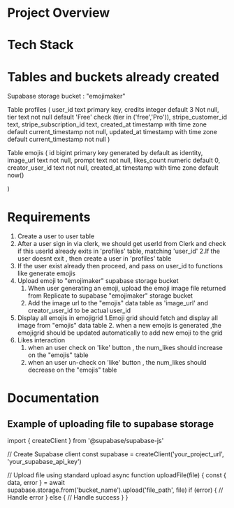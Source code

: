 # Project Overview

# Tech Stack

# Tables and buckets already created

Supabase storage bucket : "emojimaker"

 Table profiles (
   user_id text primary key,
   credits integer default 3 Not null,
   tier text not null default 'Free' check (tier in ('free','Pro')),
   stripe_customer_id text,
   stripe_subscription_id text,
   created_at timestamp with time zone default current_timestamp not null,
   updated_at timestamp with time zone default current_timestamp not null
 )

  Table emojis (
   id bigint primary key generated by default as identity,
   image_url text not null,
   prompt text not null,
   likes_count numeric default 0,
   creator_user_id text not null,
   created_at timestamp with time zone default now()

 )

 # Requirements

 1. Create a user to user table
   1. After a user sign in via clerk, we should get userId from Clerk and check if this userId already exits in 'profiles' table, matching 'user_id'
   2.If the user doesnt exit , then create a user in 'profiles' table
   3. If the user exist already then proceed, and pass on user_id to functions like generate emojis
2. Upload emoji to "emojimaker" supabase storage bucket
   1. When user generating an emoji, upload the emoji image file returned from Replicate to supabase "emojimaker" storage bucket
   2. Add the image url to the "emojis" data table as 'image_url' and creator_user_id to be actual user_id
3. Display all emojis in emojigrid
   1.Emoji grid should fetch and display all image from "emojis" data table
   2. when a new emojis is generated ,the emojigrid should be updated automatically to add new emoji to the grid
4. Likes interaction
   1. when an user check on 'like' button , the num_likes should increase on the "emojis" table
   2. when an user un-check on 'like' button , the num_likes should decrease on the "emojis" table

 # Documentation
## Example of uploading file to supabase storage 
 import { createClient } from '@supabase/supabase-js'

// Create Supabase client
const supabase = createClient('your_project_url', 'your_supabase_api_key')

// Upload file using standard upload
async function uploadFile(file) {
  const { data, error } = await supabase.storage.from('bucket_name').upload('file_path', file)
  if (error) {
    // Handle error
  } else {
    // Handle success
  }
}
